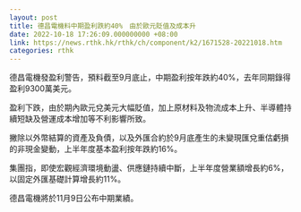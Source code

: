 ```yaml
---
layout: post
title: 德昌電機料中期盈利跌約40%　由於歐元貶值及成本升
date: 2022-10-18 17:26:09.000000000 +08:00
link: https://news.rthk.hk/rthk/ch/component/k2/1671528-20221018.htm
categories: rthk
---
```


德昌電機發盈利警告，預料截至9月底止，中期盈利按年跌約40%，去年同期錄得盈利9300萬美元。

盈利下跌，由於期內歐元兌美元大幅貶值，加上原材料及物流成本上升、半導體持續短缺及營運成本增加等不利影響所致。

撇除以外幣結算的資產及負債，以及外匯合約於9月底產生的未變現匯兌重估虧損的非現金變動，上半年度基本盈利按年跌約16%。

集團指，即使宏觀經濟環境動盪、供應鏈持續中斷，上半年度營業額增長約6%，以固定外匯基礎計算增長約11%。

德昌電機將於11月9日公布中期業績。
